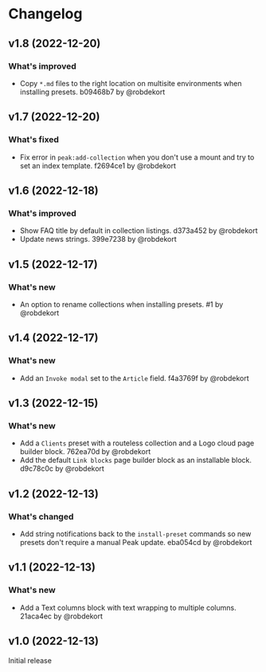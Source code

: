 # Changelog

## v1.8 (2022-12-20)

### What's improved
- Copy `*.md` files to the right location on multisite environments when installing presets. b09468b7 by @robdekort

## v1.7 (2022-12-20)

### What's fixed
- Fix error in `peak:add-collection` when you don't use a mount and try to set an index template. f2694ce1 by @robdekort

## v1.6 (2022-12-18)

### What's improved
- Show FAQ title by default in collection listings. d373a452 by @robdekort
- Update news strings. 399e7238 by @robdekort

## v1.5 (2022-12-17)

### What's new
- An option to rename collections when installing presets. #1 by @robdekort

## v1.4 (2022-12-17)

### What's new
- Add an `Invoke modal` set to the `Article` field. f4a3769f by @robdekort

## v1.3 (2022-12-15)

### What's new
- Add a `Clients` preset with a routeless collection and a Logo cloud page builder block. 762ea70d by @robdekort
- Add the default `Link blocks` page builder block as an installable block. d9c78c0c by @robdekort

## v1.2 (2022-12-13)

### What's changed
- Add string notifications back to the `install-preset` commands so new presets don't require a manual Peak update. eba054cd by @robdekort

## v1.1 (2022-12-13)

### What's new
- Add a Text columns block with text wrapping to multiple columns. 21aca4ec by @robdekort

## v1.0 (2022-12-13)

Initial release

